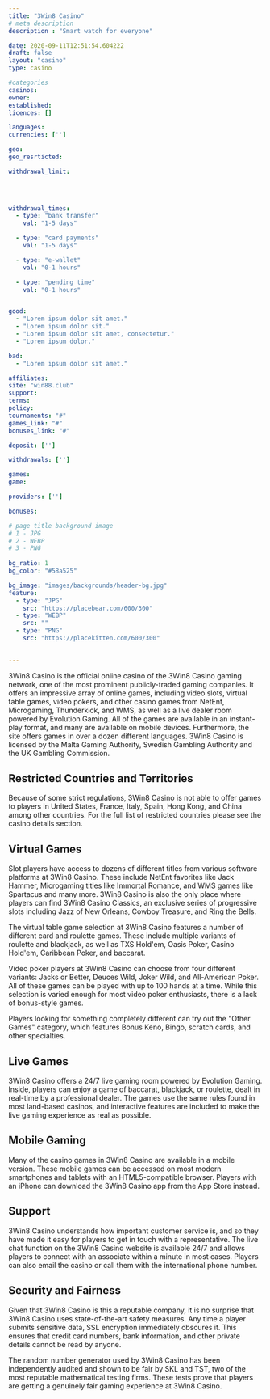 ```yaml
---
title: "3Win8 Casino"
# meta description
description : "Smart watch for everyone"

date: 2020-09-11T12:51:54.604222
draft: false
layout: "casino" 
type: casino

#categories
casinos: 
owner: 
established: 
licences: []

languages: 
currencies: ['']

geo: 
geo_resrticted: 

withdrawal_limit:

  
  

withdrawal_times:
  - type: "bank transfer"
    val: "1-5 days"

  - type: "card payments"
    val: "1-5 days"

  - type: "e-wallet"
    val: "0-1 hours"

  - type: "pending time"
    val: "0-1 hours"


good:
  - "Lorem ipsum dolor sit amet."
  - "Lorem ipsum dolor sit."
  - "Lorem ipsum dolor sit amet, consectetur."
  - "Lorem ipsum dolor."

bad:
  - "Lorem ipsum dolor sit amet."

affiliates: 
site: "win88.club"
support: 
terms:
policy:
tournaments: "#"
games_link: "#"
bonuses_link: "#"

deposit: ['']

withdrawals: ['']

games: 
game:

providers: ['']

bonuses:

# page title background image 
# 1 - JPG
# 2 - WEBP
# 3 - PNG
 
bg_ratio: 1 
bg_color: "#58a525" 

bg_image: "images/backgrounds/header-bg.jpg"
feature:
  - type: "JPG"
    src: "https://placebear.com/600/300"   
  - type: "WEBP"
    src: ""
  - type: "PNG"
    src: "https://placekitten.com/600/300"   
 

---
```


3Win8 Casino is the official online casino of the 3Win8 Casino gaming network, one of the most prominent publicly-traded gaming companies. It offers an impressive array of online games, including video slots, virtual table games, video pokers, and other casino games from NetEnt, Microgaming, Thunderkick, and WMS, as well as a live dealer room powered by Evolution Gaming. All of the games are available in an instant-play format, and many are available on mobile devices. Furthermore, the site offers games in over a dozen different languages. 3Win8 Casino is licensed by the Malta Gaming Authority, Swedish Gambling Authority and the UK Gambling Commission.

## Restricted Countries and Territories
Because of some strict regulations, 3Win8 Casino is not able to offer games to players in United States, France, Italy, Spain, Hong Kong, and China among other countries. For the full list of restricted countries please see the casino details section.

## Virtual Games
Slot players have access to dozens of different titles from various software platforms at 3Win8 Casino. These include NetEnt favorites like Jack Hammer, Microgaming titles like Immortal Romance, and WMS games like Spartacus and many more. 3Win8 Casino is also the only place where players can find 3Win8 Casino Classics, an exclusive series of progressive slots including Jazz of New Orleans, Cowboy Treasure, and Ring the Bells.

The virtual table game selection at 3Win8 Casino features a number of different card and roulette games. These include multiple variants of roulette and blackjack, as well as TXS Hold'em, Oasis Poker, Casino Hold'em, Caribbean Poker, and baccarat.

Video poker players at 3Win8 Casino can choose from four different variants: Jacks or Better, Deuces Wild, Joker Wild, and All-American Poker. All of these games can be played with up to 100 hands at a time. While this selection is varied enough for most video poker enthusiasts, there is a lack of bonus-style games.

Players looking for something completely different can try out the "Other Games" category, which features Bonus Keno, Bingo, scratch cards, and other specialties.

## Live Games
3Win8 Casino offers a 24/7 live gaming room powered by Evolution Gaming. Inside, players can enjoy a game of baccarat, blackjack, or roulette, dealt in real-time by a professional dealer. The games use the same rules found in most land-based casinos, and interactive features are included to make the live gaming experience as real as possible.

## Mobile Gaming
Many of the casino games in 3Win8 Casino are available in a mobile version. These mobile games can be accessed on most modern smartphones and tablets with an HTML5-compatible browser. Players with an iPhone can download the 3Win8 Casino app from the App Store instead.

## Support
3Win8 Casino understands how important customer service is, and so they have made it easy for players to get in touch with a representative. The live chat function on the 3Win8 Casino website is available 24/7 and allows players to connect with an associate within a minute in most cases. Players can also email the casino or call them with the international phone number.

## Security and Fairness
Given that 3Win8 Casino is this a reputable company, it is no surprise that 3Win8 Casino uses state-of-the-art safety measures. Any time a player submits sensitive data, SSL encryption immediately obscures it. This ensures that credit card numbers, bank information, and other private details cannot be read by anyone.

The random number generator used by 3Win8 Casino has been independently audited and shown to be fair by SKL and TST, two of the most reputable mathematical testing firms. These tests prove that players are getting a genuinely fair gaming experience at 3Win8 Casino.